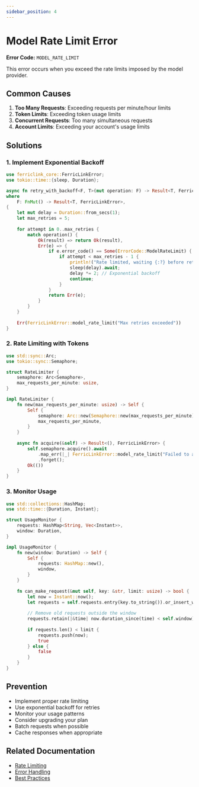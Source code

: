 ```yaml
---
sidebar_position: 4
---
```


# Model Rate Limit Error

**Error Code:** `MODEL_RATE_LIMIT`

This error occurs when you exceed the rate limits imposed by the model provider.

## Common Causes

1. **Too Many Requests**: Exceeding requests per minute/hour limits
2. **Token Limits**: Exceeding token usage limits
3. **Concurrent Requests**: Too many simultaneous requests
4. **Account Limits**: Exceeding your account's usage limits

## Solutions

### 1. Implement Exponential Backoff

```rust
use ferriclink_core::FerricLinkError;
use tokio::time::{sleep, Duration};

async fn retry_with_backoff<F, T>(mut operation: F) -> Result<T, FerricLinkError>
where
    F: FnMut() -> Result<T, FerricLinkError>,
{
    let mut delay = Duration::from_secs(1);
    let max_retries = 5;
    
    for attempt in 0..max_retries {
        match operation() {
            Ok(result) => return Ok(result),
            Err(e) => {
                if e.error_code() == Some(ErrorCode::ModelRateLimit) {
                    if attempt < max_retries - 1 {
                        println!("Rate limited, waiting {:?} before retry {}", delay, attempt + 1);
                        sleep(delay).await;
                        delay *= 2; // Exponential backoff
                        continue;
                    }
                }
                return Err(e);
            }
        }
    }
    
    Err(FerricLinkError::model_rate_limit("Max retries exceeded"))
}
```

### 2. Rate Limiting with Tokens

```rust
use std::sync::Arc;
use tokio::sync::Semaphore;

struct RateLimiter {
    semaphore: Arc<Semaphore>,
    max_requests_per_minute: usize,
}

impl RateLimiter {
    fn new(max_requests_per_minute: usize) -> Self {
        Self {
            semaphore: Arc::new(Semaphore::new(max_requests_per_minute)),
            max_requests_per_minute,
        }
    }
    
    async fn acquire(&self) -> Result<(), FerricLinkError> {
        self.semaphore.acquire().await
            .map_err(|_| FerricLinkError::model_rate_limit("Failed to acquire rate limit permit"))?
            .forget();
        Ok(())
    }
}
```

### 3. Monitor Usage

```rust
use std::collections::HashMap;
use std::time::{Duration, Instant};

struct UsageMonitor {
    requests: HashMap<String, Vec<Instant>>,
    window: Duration,
}

impl UsageMonitor {
    fn new(window: Duration) -> Self {
        Self {
            requests: HashMap::new(),
            window,
        }
    }
    
    fn can_make_request(&mut self, key: &str, limit: usize) -> bool {
        let now = Instant::now();
        let requests = self.requests.entry(key.to_string()).or_insert_with(Vec::new);
        
        // Remove old requests outside the window
        requests.retain(|&time| now.duration_since(time) < self.window);
        
        if requests.len() < limit {
            requests.push(now);
            true
        } else {
            false
        }
    }
}
```

## Prevention

- Implement proper rate limiting
- Use exponential backoff for retries
- Monitor your usage patterns
- Consider upgrading your plan
- Batch requests when possible
- Cache responses when appropriate

## Related Documentation

- [Rate Limiting](/docs/guides/rate-limiting)
- [Error Handling](/docs/guides/error-handling)
- [Best Practices](/docs/guides/best-practices)
